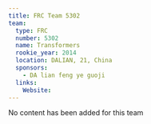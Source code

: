 ```yaml
---
title: FRC Team 5302
team:
  type: FRC
  number: 5302
  name: Transformers
  rookie_year: 2014
  location: DALIAN, 21, China
  sponsors:
    - DA lian feng ye guoji
  links:
    Website: 
---
```

No content has been added for this team